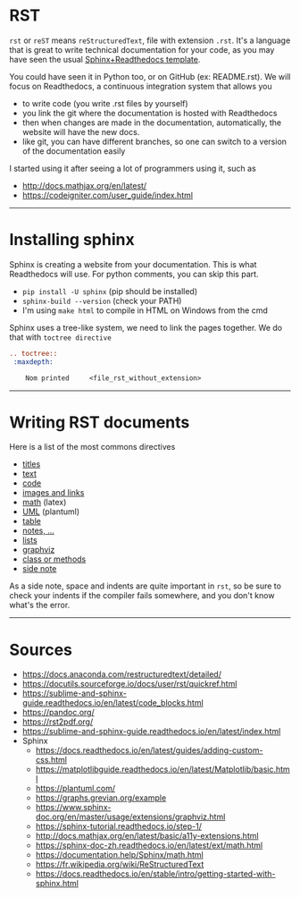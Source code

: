 # RST

`rst` or `reST` means ``reStructuredText``, file with extension `.rst`. It's a language that is great to write technical documentation for your code, as you may have seen the usual [Sphinx+Readthedocs template](https://docs.readthedocs.io/en/stable/index.html).

You could have seen it in Python too, or on GitHub (ex: README.rst). We will focus on Readthedocs, a continuous integration system that allows you

* to write code (you write .rst files by yourself)
* you link the git where the documentation is hosted with Readthedocs
* then when changes are made in the documentation, automatically, the website will have the new docs.
* like git, you can have different branches, so one can switch to a version of the documentation easily
  
I started using it after seeing a lot of programmers using it, such as

* <http://docs.mathjax.org/en/latest/>
* <https://codeigniter.com/user_guide/index.html>

<hr class="sl">

# Installing sphinx

Sphinx is creating a website from your documentation. This is what Readthedocs will use. For python comments, you can skip this part.

* `pip install -U sphinx` (pip should be installed)
* `sphinx-build --version` (check your PATH)
* I'm using `make html` to compile in HTML on Windows from the cmd

Sphinx uses a tree-like system, we need to link the pages together. We do that with `toctree directive`

```rest
.. toctree::
 :maxdepth:

    Nom printed     <file_rst_without_extension>
```

<hr class="sr">

# Writing RST documents

Here is a list of the most commons directives

* [titles](syntax/titles.md)
* [text](syntax/text.md)
* [code](syntax/code.md)
* [images and links](syntax/images-and-links.md)
* [math](syntax/math.md) (latex)
* [UML](syntax/uml.md) (plantuml)
* [table](syntax/table.md)
* [notes, ...](syntax/special.md)
* [lists](syntax/lists.md)
* [graphviz](syntax/graphviz.md)
* [class or methods](syntax/class-or-methods.md)
* [side note](syntax/side-note.md)

As a side note, space and indents are quite important in ``rst``, so be sure to check your indents if the compiler fails somewhere, and you don't know what's the error.

<hr class="sl">

# Sources

* <https://docs.anaconda.com/restructuredtext/detailed/>
* <https://docutils.sourceforge.io/docs/user/rst/quickref.html>
* <https://sublime-and-sphinx-guide.readthedocs.io/en/latest/code_blocks.html>
* <https://pandoc.org/>
* <https://rst2pdf.org/>
* <https://sublime-and-sphinx-guide.readthedocs.io/en/latest/index.html>
* Sphinx
    * <https://docs.readthedocs.io/en/latest/guides/adding-custom-css.html>
    * <https://matplotlibguide.readthedocs.io/en/latest/Matplotlib/basic.html>
    * <https://plantuml.com/>
    * <https://graphs.grevian.org/example>
    * <https://www.sphinx-doc.org/en/master/usage/extensions/graphviz.html>
    * <https://sphinx-tutorial.readthedocs.io/step-1/>
    * <http://docs.mathjax.org/en/latest/basic/a11y-extensions.html>
    * <https://sphinx-doc-zh.readthedocs.io/en/latest/ext/math.html>
    * <https://documentation.help/Sphinx/math.html>
    * <https://fr.wikipedia.org/wiki/ReStructuredText>
    * <https://docs.readthedocs.io/en/stable/intro/getting-started-with-sphinx.html>